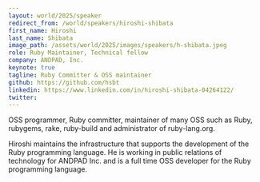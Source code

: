 ```yaml
---
layout: world/2025/speaker
redirect_from: /world/speakers/hiroshi-shibata
first_name: Hiroshi
last_name: Shibata
image_path: /assets/world/2025/images/speakers/h-shibata.jpeg
role: Ruby Maintainer, Technical fellow
company: ANDPAD, Inc.
keynote: true
tagline: Ruby Committer & OSS maintainer
github: https://github.com/hsbt
linkedin: https://www.linkedin.com/in/hiroshi-shibata-04264122/
twitter:
---
```


OSS programmer, Ruby committer, maintainer of many OSS such as Ruby, rubygems, rake, ruby-build and administrator of ruby-lang.org.

Hiroshi maintains the infrastructure that supports the development of the Ruby programming language. He is working in public relations of technology for ANDPAD Inc. and is a full time OSS developer for the Ruby programming language.
